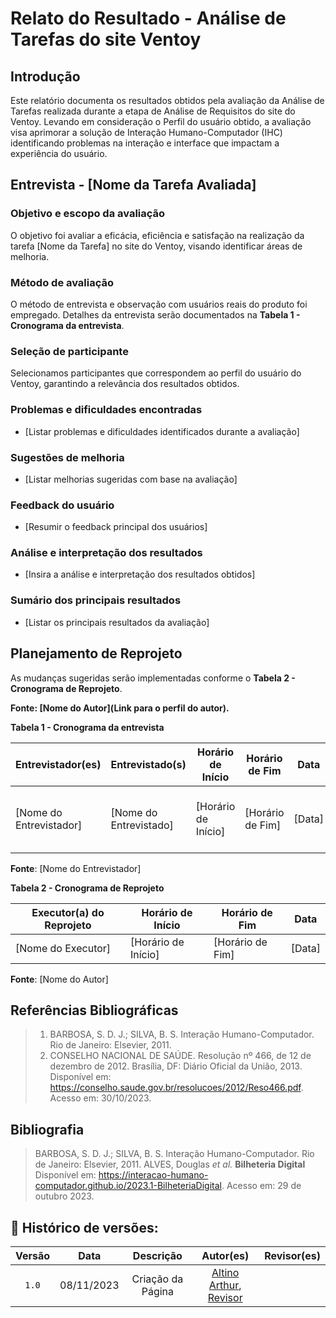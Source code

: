 # Relato do Resultado - Análise de Tarefas do site Ventoy

## Introdução

Este relatório documenta os resultados obtidos pela avaliação da Análise de Tarefas realizada durante a etapa de Análise de Requisitos do site do Ventoy. Levando em consideração o Perfil do usuário obtido, a avaliação visa aprimorar a solução de Interação Humano-Computador (IHC) identificando problemas na interação e interface que impactam a experiência do usuário.

## Entrevista - [Nome da Tarefa Avaliada]

### Objetivo e escopo da avaliação

O objetivo foi avaliar a eficácia, eficiência e satisfação na realização da tarefa [Nome da Tarefa] no site do Ventoy, visando identificar áreas de melhoria.

### Método de avaliação

O método de entrevista e observação com usuários reais do produto foi empregado. Detalhes da entrevista serão documentados na **Tabela 1 - Cronograma da entrevista**.

### Seleção de participante

Selecionamos participantes que correspondem ao perfil do usuário do Ventoy, garantindo a relevância dos resultados obtidos.

### Problemas e dificuldades encontradas

- [Listar problemas e dificuldades identificados durante a avaliação]

### Sugestões de melhoria

- [Listar melhorias sugeridas com base na avaliação]

### Feedback do usuário

- [Resumir o feedback principal dos usuários]

### Análise e interpretação dos resultados

- [Insira a análise e interpretação dos resultados obtidos]

### Sumário dos principais resultados

- [Listar os principais resultados da avaliação]

## Planejamento de Reprojeto

As mudanças sugeridas serão implementadas conforme o **Tabela 2 - Cronograma de Reprojeto**.

**Fonte: [Nome do Autor](Link para o perfil do autor).**

**Tabela 1 - Cronograma da entrevista**

| Entrevistador(es) | Entrevistado(s) | Horário de Início | Horário de Fim | Data | Local |
| ----------------- | --------------- | ----------------- | -------------- | ---- | ------ |
| [Nome do Entrevistador] | [Nome do Entrevistado] | [Horário de Início] | [Horário de Fim] | [Data] | [Plataforma de realização da entrevista] |

**Fonte**: [Nome do Entrevistador]

**Tabela 2 - Cronograma de Reprojeto**

| Executor(a) do Reprojeto | Horário de Início | Horário de Fim | Data |
| ------------------------ | ----------------- | -------------- | ---- |
| [Nome do Executor]       | [Horário de Início] | [Horário de Fim] | [Data] |

**Fonte**: [Nome do Autor]

## Referências Bibliográficas

> 1. BARBOSA, S. D. J.; SILVA, B. S. Interação Humano-Computador. Rio de Janeiro: Elsevier, 2011.
> 2. CONSELHO NACIONAL DE SAÚDE. Resolução nº 466, de 12 de dezembro de 2012. Brasília, DF: Diário Oficial da União, 2013. Disponível em: <https://conselho.saude.gov.br/resolucoes/2012/Reso466.pdf>. Acesso em: 30/10/2023.

## Bibliografia

> BARBOSA, S. D. J.; SILVA, B. S. Interação Humano-Computador. Rio de Janeiro: Elsevier, 2011.
> ALVES, Douglas *et al.* **Bilheteria Digital** Disponível em: <https://interacao-humano-computador.github.io/2023.1-BilheteriaDigital>. Acesso em: 29 de outubro 2023.

## 📑 Histórico de versões:

 Versão  |    Data    |        Descrição|Autor(es)|      Revisor(es)                   
 :-----: | :--------: | :-------------: | :-------------------: | :------: 
  `1.0`  | 08/11/2023 |Criação da Página| [Altino Arthur](https://github.com/arthurrochamoreira), [Revisor](https://github.com/) 
